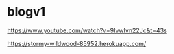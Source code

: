 # blogv1

https://www.youtube.com/watch?v=9IvwIvn22Jc&t=43s

https://stormy-wildwood-85952.herokuapp.com/
